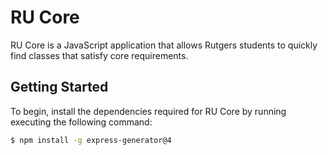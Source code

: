 <h1>RU Core</h1>

RU Core is a JavaScript application that allows Rutgers students to quickly find classes that satisfy core requirements.

## Getting Started

  To begin, install the dependencies required for RU Core by running executing the following command:

```bash
$ npm install -g express-generator@4
```
